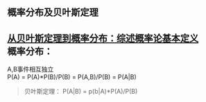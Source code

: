 概率分布及贝叶斯定理
--
[从贝叶斯定理到概率分布：综述概率论基本定义](https://www.jiqizhixin.com/articles/2017-09-20-10)<br>
概率分布：<br>
---
A,B事件相互独立<br>
P(A) = P(A)*P(B)/P(B) = P(A,B)/P(B) = P(A|B)<br>

>贝叶斯定理：
P(A|B) = p(b|A)*P(A)/P(B)
